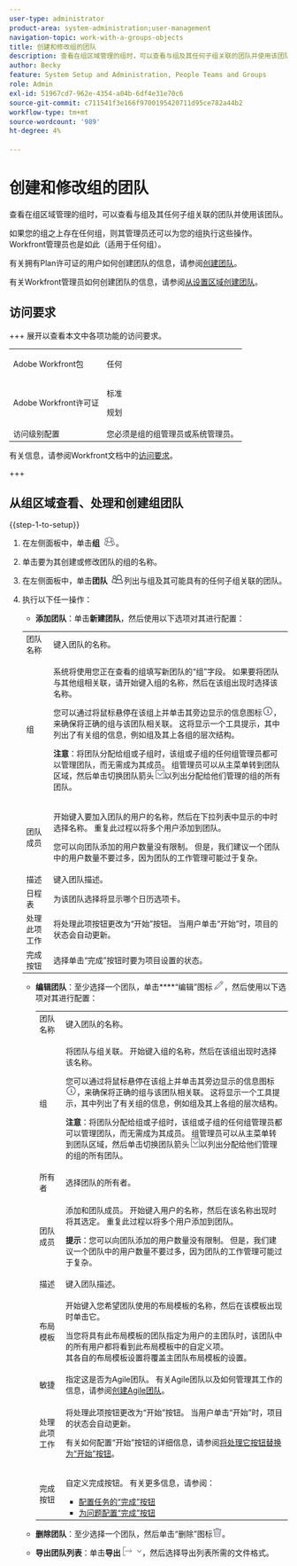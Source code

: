 ```yaml
---
user-type: administrator
product-area: system-administration;user-management
navigation-topic: work-with-a-groups-objects
title: 创建和修改组的团队
description: 查看在组区域管理的组时，可以查看与组及其任何子组关联的团队并使用该团队。
author: Becky
feature: System Setup and Administration, People Teams and Groups
role: Admin
exl-id: 51967cd7-962e-4354-a04b-6df4e31e70c6
source-git-commit: c711541f3e166f9700195420711d95ce782a44b2
workflow-type: tm+mt
source-wordcount: '989'
ht-degree: 4%

---
```


# 创建和修改组的团队

查看在组区域管理的组时，可以查看与组及其任何子组关联的团队并使用该团队。

如果您的组之上存在任何组，则其管理员还可以为您的组执行这些操作。 Workfront管理员也是如此（适用于任何组）。

有关拥有Plan许可证的用户如何创建团队的信息，请参阅[创建团队](../../../people-teams-and-groups/create-and-manage-teams/create-a-team.md)。

有关Workfront管理员如何创建团队的信息，请参阅[从设置区域创建团队](../../../administration-and-setup/add-users/create-and-manage-teams/create-a-team-from-setup.md)。

## 访问要求

+++ 展开以查看本文中各项功能的访问要求。

<table style="table-layout:auto"> 
 <col> 
 <col> 
 <tbody> 
  <tr> 
   <td>Adobe Workfront包</td> 
   <td><p>任何</p></td> 
  </tr> 
  <tr> 
   <td>Adobe Workfront许可证</td> 
   <td><p>标准</p>
       <p>规划</p></td>
  </tr>
  <tr> 
   <td>访问级别配置</td> 
   <td>您必须是组的组管理员或系统管理员。</td>
  </tr>
 </tbody> 
</table>

有关信息，请参阅Workfront文档中的[访问要求](/help/quicksilver/administration-and-setup/add-users/access-levels-and-object-permissions/access-level-requirements-in-documentation.md)。

+++

## 从组区域查看、处理和创建组团队

{{step-1-to-setup}}

1. 在左侧面板中，单击&#x200B;**组** ![组](assets/groups-icon.png)。

1. 单击要为其创建或修改团队的组的名称。
1. 在左侧面板中，单击&#x200B;**团队** ![团队](assets/teams.png)列出与组及其可能具有的任何子组关联的团队。

1. 执行以下任一操作：

   * **添加团队**：单击&#x200B;**新建团队**，然后使用以下选项对其进行配置：

   <!-- WRITER please check table below. I stripped out wonky conditions-->

   <table style="table-layout:auto"> 
      <col> 
      <col> 
      <tbody> 
       <tr> 
       <td role="rowheader">团队名称</td> 
       <td>键入团队的名称。</td> 
       </tr> 
       <tr> 
       <td role="rowheader">组</td> 
       <td> <p> 系统将使用您正在查看的组填写新团队的“组”字段。 如果要将团队与其他组相关联，请开始键入组的名称，然后在该组出现时选择该名称。</p> <p>您可以通过将鼠标悬停在该组上并单击其旁边显示的信息图标<img src="assets/info-icon.png">，来确保将正确的组与该团队相关联。 这将显示一个工具提示，其中列出了有关组的信息，例如组及其上各组的层次结构。</p> <p><b>注意</b>：将团队分配给组或子组时，该组或子组的任何组管理员都可以管理团队，而无需成为其成员。 组管理员可以从主菜单转到团队区域，然后单击切换团队箭头<img src="assets/switch-team-icon.png" alt="“切换团队”图标">以列出分配给他们管理的组的所有团队。</p> </td> 
       </tr> 
       <tr> 
       <td role="rowheader">团队成员</td> 
       <td> <p>开始键入要加入团队的用户的名称，然后在下拉列表中显示的中时选择名称。 重复此过程以将多个用户添加到团队。</p> <p>您可以向团队添加的用户数量没有限制。 但是，我们建议一个团队中的用户数量不要过多，因为团队的工作管理可能过于复杂。</p> </td> 
       </tr> 
       <tr> 
       <td role="rowheader">描述</td> 
       <td>键入团队描述。</td> 
       </tr> 
       <tr> 
       <td role="rowheader">日程表</td> 
       <td>为该团队选择将显示哪个日历选项卡。</td> 
       </tr> 
       <tr> 
       <td role="rowheader">处理此项工作</td> 
       <td>将处理此项按钮更改为“开始”按钮。 当用户单击“开始”时，项目的状态会自动更新。</td> 
       </tr> 
       <tr> 
       <td role="rowheader">完成按钮</td> 
       <td>选择单击“完成”按钮时要为项目设置的状态。</td> 
       </tr> 
      </tbody> 
     </table>

   * **编辑团队**：至少选择一个团队，单击&#x200B;****“编辑”图标![“编辑”图标](assets/edit-icon.png)，然后使用以下选项对其进行配置：

     <table style="table-layout:auto"> 
      <col> 
      <col> 
      <tbody> 
       <tr> 
       <td role="rowheader">团队名称</td> 
       <td>键入团队的名称。</td> 
       </tr> 
       <tr> 
       <td role="rowheader">组</td> 
       <td> <p>将团队与组关联。 开始键入组的名称，然后在该组出现时选择该名称。</p> <p>您可以通过将鼠标悬停在该组上并单击其旁边显示的信息图标<img src="assets/info-icon.png">，来确保将正确的组与该团队相关联。 这将显示一个工具提示，其中列出了有关组的信息，例如组及其上各组的层次结构。</p> <p><b>注意</b>：将团队分配给组或子组时，该组或子组的任何组管理员都可以管理团队，而无需成为其成员。 组管理员可以从主菜单转到团队区域，然后单击切换团队箭头<img src="assets/switch-team-icon.png" alt="“切换团队”图标">以列出分配给他们管理的组的所有团队。</p> </td> 
       </tr> 
       <tr> 
       <td role="rowheader">所有者</td> 
       <td>选择团队的所有者。</td> 
       </tr> 
       <tr> 
       <td role="rowheader">团队成员</td> 
       <td> <p>添加和团队成员。 开始键入用户的名称，然后在该名称出现时将其选定。 重复此过程以将多个用户添加到团队。</p> <p><b>提示</b>：您可以向团队添加的用户数量没有限制。 但是，我们建议一个团队中的用户数量不要过多，因为团队的工作管理可能过于复杂。</p> </td> 
       </tr> 
       <tr> 
       <td role="rowheader">描述</td> 
       <td>键入团队描述。</td> 
       </tr> 
       <tr> 
       <td role="rowheader">布局模板</td> 
       <td> <p>开始键入您希望团队使用的布局模板的名称，然后在该模板出现时单击它。</p> <p>当您将具有此布局模板的团队指定为用户的主团队时，该团队中的所有用户都将看到此布局模板中的自定义项。<br>其各自的布局模板设置将覆盖主团队布局模板的设置。 </p> </td> 
       </tr> 
       <tr> 
       <td role="rowheader">敏捷</td> 
       <td>指定这是否为Agile团队。 有关Agile团队以及如何管理其工作的信息，请参阅<a href="../../../agile/get-started-with-agile-in-workfront/create-an-agile-team.md" class="MCXref xref">创建Agile团队</a>。</td> 
       </tr> 
       <tr> 
       <td role="rowheader">处理此项工作</td> 
       <td> <p>将处理此项按钮更改为“开始”按钮。 当用户单击“开始”时，项目的状态会自动更新。</p> <p>有关如何配置“开始”按钮的详细信息，请参阅<a href="../../../people-teams-and-groups/create-and-manage-teams/work-on-it-button-to-start-button.md" class="MCXref xref">将处理它按钮替换为“开始”按钮</a>。</p> </td> 
       </tr> 
       <tr> 
       <td role="rowheader">完成按钮</td> 
       <td> <p>自定义完成按钮。 有关更多信息，请参阅：</p> 
       <ul> 
       <li><a href="../../../people-teams-and-groups/create-and-manage-teams/configure-the-done-button-for-tasks.md" class="MCXref xref">配置任务的“完成”按钮</a> </li> 
       <li><a href="../../../people-teams-and-groups/create-and-manage-teams/configure-the-done-button-for-issues.md" class="MCXref xref">为问题配置“完成”按钮</a> </li> 
       </ul> </td> 
       </tr> 
      </tbody> 
     </table>

   * **删除团队**：至少选择一个团队，然后单击“删除”图标![删除图标](assets/delete.png)。
   * **导出团队列表**：单击&#x200B;**导出**![导出图标](assets/export.png)，然后选择导出列表所需的文件格式。
